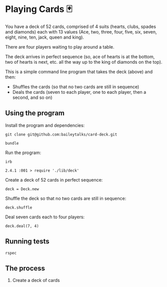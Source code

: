 # Playing Cards 🃏

You have a deck of 52 cards, comprised of 4 suits (hearts, clubs, spades and diamonds) each with 13 values (Ace, two, three, four, five, six, seven, eight, nine, ten, jack, queen and king).

There are four players waiting to play around a table.

The deck arrives in perfect sequence (so, ace of hearts is at the bottom, two of hearts is next, etc. all the way up to the king of diamonds on the top).

This is a simple command line program that takes the deck (above) and then:
* Shuffles the cards (so that no two cards are still in sequence)
* Deals the cards (seven to each player, one to each player, then a second, and so on)

## Using the program

Install the program and dependencies:

`git clone git@github.com:baileytalks/card-deck.git`

`bundle`

Run the program:

`irb`

`2.4.1 :001 > require './lib/deck'`

Create a deck of 52 cards in perfect sequence:

`deck = Deck.new`

Shuffle the deck so that no two cards are still in sequence:

`deck.shuffle`

Deal seven cards each to four players:

`deck.deal(7, 4)`

## Running tests

`rspec`

## The process
1. Create a deck of cards
